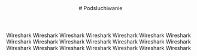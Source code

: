 <header>
# Podsluchiwanie
</header>
Wireshark Wireshark Wireshark Wireshark Wireshark Wireshark   
Wireshark Wireshark Wireshark Wireshark Wireshark Wireshark   
Wireshark Wireshark Wireshark Wireshark Wireshark Wireshark   
Wireshark Wireshark Wireshark   
